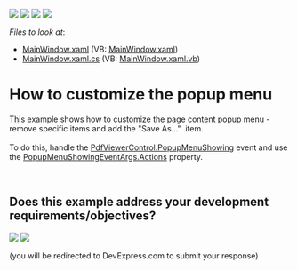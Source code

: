 <!-- default badges list -->
![](https://img.shields.io/endpoint?url=https://codecentral.devexpress.com/api/v1/VersionRange/128658561/24.2.1%2B)
[![](https://img.shields.io/badge/Open_in_DevExpress_Support_Center-FF7200?style=flat-square&logo=DevExpress&logoColor=white)](https://supportcenter.devexpress.com/ticket/details/T612865)
[![](https://img.shields.io/badge/📖_How_to_use_DevExpress_Examples-e9f6fc?style=flat-square)](https://docs.devexpress.com/GeneralInformation/403183)
[![](https://img.shields.io/badge/💬_Leave_Feedback-feecdd?style=flat-square)](#does-this-example-address-your-development-requirementsobjectives)
<!-- default badges end -->
<!-- default file list -->
*Files to look at*:

* [MainWindow.xaml](./CS/PopupMenuShowing/MainWindow.xaml) (VB: [MainWindow.xaml](./VB/PopupMenuShowing/MainWindow.xaml))
* [MainWindow.xaml.cs](./CS/PopupMenuShowing/MainWindow.xaml.cs) (VB: [MainWindow.xaml.vb](./VB/PopupMenuShowing/MainWindow.xaml.vb))
<!-- default file list end -->
# How to customize the popup menu


This example shows how to customize the page content popup menu - remove specific items and add the "Save As…"  item.  <br><br>To do this, handle the <a href="https://documentation.devexpress.com/WPF/DevExpress.Xpf.PdfViewer.PdfViewerControl.PopupMenuShowing.event">PdfViewerControl.PopupMenuShowing</a> event and use the <a href="https://documentation.devexpress.com/WPF/DevExpress.Xpf.PdfViewer.PopupMenuShowingEventArgs.Actions.property">PopupMenuShowingEventArgs.Actions</a> property.

<br/>


<!-- feedback -->
## Does this example address your development requirements/objectives?

[<img src="https://www.devexpress.com/support/examples/i/yes-button.svg"/>](https://www.devexpress.com/support/examples/survey.xml?utm_source=github&utm_campaign=how-to-customize-the-popup-menu-t612865&~~~was_helpful=yes) [<img src="https://www.devexpress.com/support/examples/i/no-button.svg"/>](https://www.devexpress.com/support/examples/survey.xml?utm_source=github&utm_campaign=how-to-customize-the-popup-menu-t612865&~~~was_helpful=no)

(you will be redirected to DevExpress.com to submit your response)
<!-- feedback end -->
